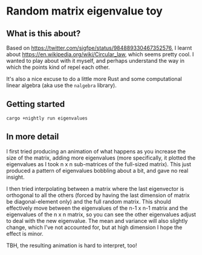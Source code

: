 # Random matrix eigenvalue toy

## What is this about?

Based on https://twitter.com/sigfpe/status/984889330467352576, I
learnt about https://en.wikipedia.org/wiki/Circular_law, which seems
pretty cool. I wanted to play about with it myself, and perhaps
understand the way in which the points kind of repel each other.

It's also a nice excuse to do a little more Rust and some
computational linear algebra (aka use the `nalgebra` library).

## Getting started

```
cargo +nightly run eigenvalues
```

## In more detail

I first tried producing an animation of what happens as you increase
the size of the matrix, adding more eigenvalues (more specifically, it
plotted the eigenvalues as I took n x n sub-matrices of the full-sized
matrix). This just produced a pattern of eigenvalues bobbling about a
bit, and gave no real insight.

I then tried interpolating between a matrix where the last eigenvector
is orthogonal to all the others (forced by having the last dimension
of matrix be diagonal-element only) and the full random matrix. This
should effectively move between the eigenvalues of the n-1 x n-1
matrix and the eigenvalues of the n x n matrix, so you can see the
other eigenvalues adjust to deal with the new eigenvalue. The mean and
variance will also slightly change, which I've not accounted for, but
at high dimension I hope the effect is minor.

TBH, the resulting animation is hard to interpret, too!
